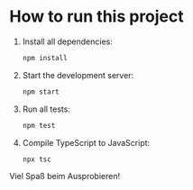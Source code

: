 # How to run this project

1. Install all dependencies:
   ```bash
   npm install
   ```

2. Start the development server:
   ```bash
   npm start
   ```

3. Run all tests:
   ```bash
   npm test
   ```

4. Compile TypeScript to JavaScript:
   ```bash
   npx tsc
   ```

Viel Spaß beim Ausprobieren!